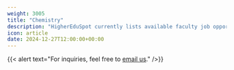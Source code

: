 ```yaml
---
weight: 3005
title: "Chemistry"
description: "HigherEduSpot currently lists available faculty job opportunities in chemistry."
icon: article
date: 2024-12-27T12:00:00+00:00
---
```


{{< alert text="For inquiries, feel free to [email us](mailto:support@highereduspot.com)." />}}